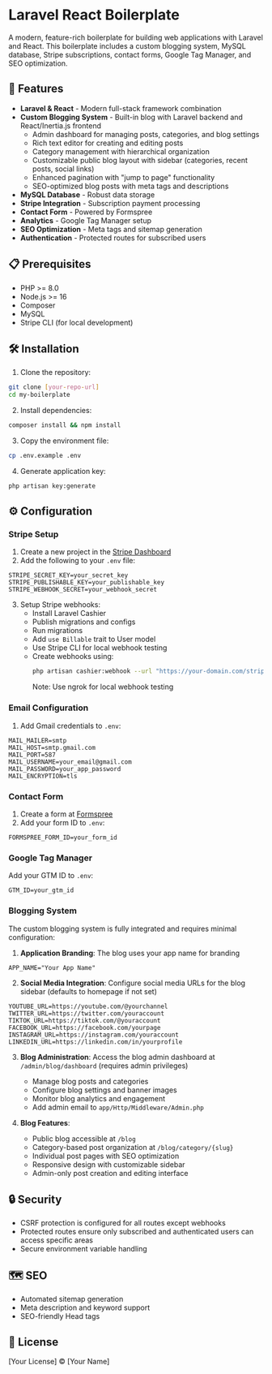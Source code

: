 # Laravel React Boilerplate

A modern, feature-rich boilerplate for building web applications with Laravel and React. This boilerplate includes a custom blogging system, MySQL database, Stripe subscriptions, contact forms, Google Tag Manager, and SEO optimization.

## 🚀 Features

-   **Laravel & React** - Modern full-stack framework combination
-   **Custom Blogging System** - Built-in blog with Laravel backend and React/Inertia.js frontend
    -   Admin dashboard for managing posts, categories, and blog settings
    -   Rich text editor for creating and editing posts
    -   Category management with hierarchical organization
    -   Customizable public blog layout with sidebar (categories, recent posts, social links)
    -   Enhanced pagination with "jump to page" functionality
    -   SEO-optimized blog posts with meta tags and descriptions
-   **MySQL Database** - Robust data storage
-   **Stripe Integration** - Subscription payment processing
-   **Contact Form** - Powered by Formspree
-   **Analytics** - Google Tag Manager setup
-   **SEO Optimization** - Meta tags and sitemap generation
-   **Authentication** - Protected routes for subscribed users

## 📋 Prerequisites

-   PHP >= 8.0
-   Node.js >= 16
-   Composer
-   MySQL
-   Stripe CLI (for local development)

## 🛠️ Installation

1. Clone the repository:

```bash
git clone [your-repo-url]
cd my-boilerplate
```

2. Install dependencies:

```bash
composer install && npm install
```

3. Copy the environment file:

```bash
cp .env.example .env
```

4. Generate application key:

```bash
php artisan key:generate
```

## ⚙️ Configuration

### Stripe Setup

1. Create a new project in the [Stripe Dashboard](https://dashboard.stripe.com)
2. Add the following to your `.env` file:

```env
STRIPE_SECRET_KEY=your_secret_key
STRIPE_PUBLISHABLE_KEY=your_publishable_key
STRIPE_WEBHOOK_SECRET=your_webhook_secret
```

3. Setup Stripe webhooks:
    - Install Laravel Cashier
    - Publish migrations and configs
    - Run migrations
    - Add `use Billable` trait to User model
    - Use Stripe CLI for local webhook testing
    - Create webhooks using:
        ```bash
        php artisan cashier:webhook --url "https://your-domain.com/stripe/webhook"
        ```
        Note: Use ngrok for local webhook testing

### Email Configuration

1. Add Gmail credentials to `.env`:

```env
MAIL_MAILER=smtp
MAIL_HOST=smtp.gmail.com
MAIL_PORT=587
MAIL_USERNAME=your_email@gmail.com
MAIL_PASSWORD=your_app_password
MAIL_ENCRYPTION=tls
```

### Contact Form

1. Create a form at [Formspree](https://formspree.io)
2. Add your form ID to `.env`:

```env
FORMSPREE_FORM_ID=your_form_id
```

### Google Tag Manager

Add your GTM ID to `.env`:

```env
GTM_ID=your_gtm_id
```

### Blogging System

The custom blogging system is fully integrated and requires minimal configuration:

1. **Application Branding**: The blog uses your app name for branding

```env
APP_NAME="Your App Name"
```

2. **Social Media Integration**: Configure social media URLs for the blog sidebar (defaults to homepage if not set)

```env
YOUTUBE_URL=https://youtube.com/@yourchannel
TWITTER_URL=https://twitter.com/youraccount
TIKTOK_URL=https://tiktok.com/@youraccount
FACEBOOK_URL=https://facebook.com/yourpage
INSTAGRAM_URL=https://instagram.com/youraccount
LINKEDIN_URL=https://linkedin.com/in/yourprofile
```

3. **Blog Administration**: Access the blog admin dashboard at `/admin/blog/dashboard` (requires admin privileges)

    - Manage blog posts and categories
    - Configure blog settings and banner images
    - Monitor blog analytics and engagement
    - Add admin email to `app/Http/Middleware/Admin.php`

4. **Blog Features**:
    - Public blog accessible at `/blog`
    - Category-based post organization at `/blog/category/{slug}`
    - Individual post pages with SEO optimization
    - Responsive design with customizable sidebar
    - Admin-only post creation and editing interface

## 🔒 Security

-   CSRF protection is configured for all routes except webhooks
-   Protected routes ensure only subscribed and authenticated users can access specific areas
-   Secure environment variable handling

## 🗺️ SEO

-   Automated sitemap generation
-   Meta description and keyword support
-   SEO-friendly Head tags

## 📝 License

[Your License] © [Your Name]
